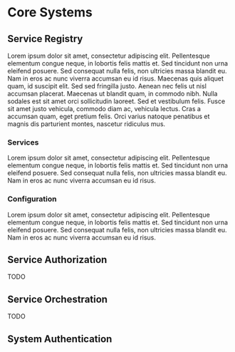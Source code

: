 # Core Systems

## Service Registry

Lorem ipsum dolor sit amet, consectetur adipiscing elit. Pellentesque elementum congue neque, in lobortis felis mattis et. Sed tincidunt non urna eleifend posuere. Sed consequat nulla felis, non ultricies massa blandit eu. Nam in eros ac nunc viverra accumsan eu id risus. Maecenas quis aliquet quam, id suscipit elit. Sed sed fringilla justo. Aenean nec felis ut nisl accumsan placerat. Maecenas ut blandit quam, in commodo nibh. Nulla sodales est sit amet orci sollicitudin laoreet. Sed et vestibulum felis. Fusce sit amet justo vehicula, commodo diam ac, vehicula lectus. Cras a accumsan quam, eget pretium felis. Orci varius natoque penatibus et magnis dis parturient montes, nascetur ridiculus mus.

### Services

Lorem ipsum dolor sit amet, consectetur adipiscing elit. Pellentesque elementum congue neque, in lobortis felis mattis et. Sed tincidunt non urna eleifend posuere. Sed consequat nulla felis, non ultricies massa blandit eu. Nam in eros ac nunc viverra accumsan eu id risus. 

### Configuration

Lorem ipsum dolor sit amet, consectetur adipiscing elit. Pellentesque elementum congue neque, in lobortis felis mattis et. Sed tincidunt non urna eleifend posuere. Sed consequat nulla felis, non ultricies massa blandit eu. Nam in eros ac nunc viverra accumsan eu id risus.

## Service Authorization

TODO

## Service Orchestration

TODO

## System Authentication